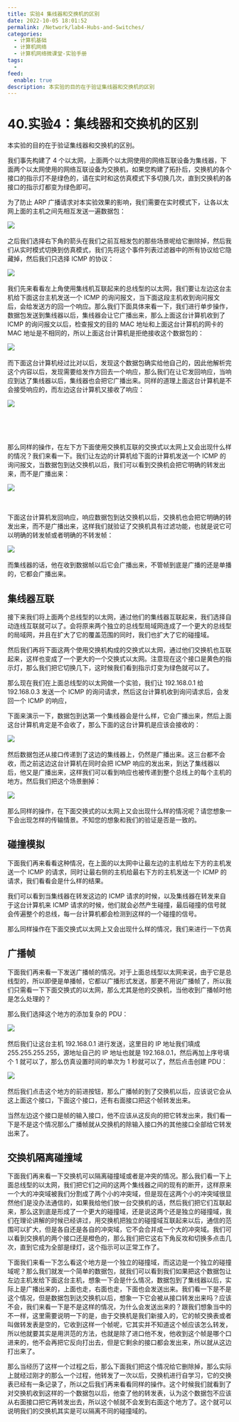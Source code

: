 ```yaml
---
title: 实验4 集线器和交换机的区别
date: 2022-10-05 18:01:52
permalink: /Network/lab4-Hubs-and-Switches/
categories:
  - 计算机基础
  - 计算机网络
  - 计算机网络微课堂-实验手册
tags:
  - 
feed:
  enable: true
description: 本实验的目的在于验证集线器和交换机的区别
---
```



# 40.实验4：集线器和交换机的区别

本实验的目的在于验证集线器和交换机的区别。

<!-- more -->


我们事先构建了 4 个以太网，上面两个以太网使用的网络互联设备为集线器，下面两个以太网使用的网络互联设备为交换机，如果您构建了拓扑后，交换机的各个接口的指示灯不是绿色的，请在实时和这仿真模式下多切换几次，直到交换机的各接口的指示灯都变为绿色即可。

为了防止 ARP 广播请求对本实验效果的影响，我们需要在实时模式下，让各以太网上面的主机之间先相互发送一遍数据包：

​![](https://image.peterjxl.com/blog/image-20211227214410-xgpq3q7.png)​

之后我们选择右下角的箭头在我们之前互相发包的那些场景呢给它删除掉，然后我们从实时模式切换到仿真模式，我们先将这个事件列表过滤器中的所有协议给它隐藏掉，然后我们只选择 ICMP 的协议：

​![](https://image.peterjxl.com/blog/image-20211227210026-pphbc3f.png)​

我们先来看看左上角使用集线机互联起来的总线型的以太网，我们要让左边这台主机给下面这台主机发送一个 ICMP 的询问报文，当下面这段主机收到询问报文后，会给发送方的回一个响应。那么我们下面具体来看一下，我们进行单步操作，数据包发送到集线器以后，集线器会让它广播出来，那么上面这台计算机收到了 ICMP 的询问报文以后，检查报文的目的 MAC 地址和上面这台计算机的网卡的 MAC 地址是不相同的，所以上面这台计算机是拒绝接收这个数据包的：

​![](https://image.peterjxl.com/blog/image-20211227215925-ztn2bnv.png)​

而下面这台计算机经过比对以后，发现这个数据包确实给他自己的，因此他解析完这个内容以后，发现需要给发作方回去一个响应，那么我们在让它发回响应，当响应到达了集线器以后，集线器也会把它广播出来。同样的道理上面这台计算机是不会接受响应的，而左边这台计算机又接收了响应：

​![](https://image.peterjxl.com/blog/image-20211227215953-pcuyxf7.png)​

‍

‍

那么同样的操作，在左下方下面使用交换机互联的交换式以太网上又会出现什么样的情况？我们来看一下。我们让左边的计算机给下面的计算机发送一个 ICMP 的询问报文，当数据包到达交换机以后，我们可以看到交换机会把它明确的转发出来，而不是广播出来：

​![](https://image.peterjxl.com/blog/image-20211227220031-8n34f9c.png)​

‍

下面这台计算机发回响应，响应数据包到达交换机以后，交换机也会把它明确的转发出来，而不是广播出来，这样我们就验证了交换机具有过滤功能，也就是说它可以明确的转发帧或者明确的不转发帧：

​![](https://image.peterjxl.com/blog/image-20211227220042-a0nzcg7.png)​

而集线器的话，他在收到数据帧以后它会广播出来，不管帧到底是广播的还是单播的，它都会广播出来。

## 集线器互联

接下来我们将上面两个总线型的以太网，通过他们的集线器互联起来，我们选择自动连线互联就可以了。会将原来两个独立的总线型局域网连成了一个更大的总线型的局域网，并且在扩大了它的覆盖范围的同时，我们也扩大了它的碰撞域。

然后我们再将下面这两个使用交换机构成的交换式以太网，通过他们交换机也互联起来，这样也变成了一个更大的一个交换式以太网。注意现在这个接口是黄色的指示灯，那么我们把它切换几下，这时候我们看到指示灯变为绿色就可以了。

那么现在我们在上面总线型的以太网做一个实验，我们让 192.168.0.1 给 192.168.0.3 发送一个 ICMP 的询问请求，然后这台计算机收到询问请求后，会发回一个 ICMP 的响应，

下面来演示一下，数据包到达第一个集线器会是什么样，它会广播出来，然后上面这台计算机肯定是不会收了，那么下面的这台计算机是应该会接收的：

​![](https://image.peterjxl.com/blog/image-20211227220212-hgpwxbc.png)​

然后数据包还从接口传递到了这边的集线器上，仍然是广播出来。这三台都不会收，而之前这边这台计算机在同时会把 ICMP 响应的发出来，到达了集线器以后，他又是广播出来，这样我们可以看到响应也被传递到整个总线上的每个主机的地方。然后我们把这个场景删掉：

​![](https://image.peterjxl.com/blog/image-20211227220239-hyrkqe5.png)​

那么同样的操作，在下面交换式的以太网上又会出现什么样的情况呢？请您想象一下会出现怎样的传输情景。不知您的想象和我们的验证是否是一致的。

## 碰撞模拟

下面我们再来看看这种情况，在上面的以太网中让最左边的主机给左下方的主机发送一个 ICMP 的请求，同时让最右侧的主机给最右下方的主机发送一个 ICMP 的请求，我们看看会是什么样的结果。

我们可以看到当集线器在转发这边的 ICMP 请求的时候，以及集线器在转发来自于这台计算机来 ICMP 请求的时候，他们就会必然产生碰撞，最后碰撞的信号就会传遍整个的总线，每一台计算机都会检测到这样的一个碰撞的信号。

那么同样操作在下面交换式以太网上又会出现什么样的情况，我们来进行一下仿真

## 广播帧

下面我们再来看一下发送广播帧的情况。对于上面总线型以太网来说，由于它是总线型的，所以即便是单播帧，它都以广播形式发送，那更不用说广播帧了，所以我们只需看一下下面交换式的以太网，那么尤其是他的交换机，当他收到广播帧时他是怎么处理的？

那么我们选择这个地方的添加复杂的 PDU：

​![](https://image.peterjxl.com/blog/image-20211227220343-y1lrtml.png)​

然后我们让这台主机 192.168.0.1 进行发送，这里目的 IP 地址我们填成 255.255.255.255，源地址自己的 IP 地址也就是 192.168.0.1，然后再加上序号填个 1 就可以了，那么仿真设置时间的单次为 1 秒就可以了，然后点击创建 PDU：

​![](https://image.peterjxl.com/blog/image-20211227220414-kugsxit.png)​

然后我们点击这个地方的前进按钮，那么广播帧的到了交换机以后，应该说它会从这上面这个接口，下面这个接口，还有右面接口把这个帧转发出来。

当然左边这个接口是帧的输入接口，他不应该从这反向的把它转发出来，我们看一下是不是这个情况那么广播帧就从交换机的除输入接口外的其他接口全部给它转发出来了。

## 交换机隔离碰撞域

下面我们再来看一下交换机可以隔离碰撞域或者是冲突的情况。那么我们看一下上面总线型的以太网，我们把它们之间的这两个集线器之间的现有的断开，这样原来一个大的冲突域被我们分割成了两个小的冲突域，但是现在这两个小的冲突域很显然他们是没办法通信的，如果我给他们放一台交换机的话，然后我们把它们互联起来，那么这到底是形成了一个更大的碰撞域，还是说这两个还是独立的碰撞域，我们在理论讲解的时候已经讲过，用交换机把独立的碰撞域互联起来以后，通信的范围可以扩大，但是各自还是各自的冲突域，它不会合并成一个大的冲突域。我们可以看到交换机的两个接口还是橙色的，那么我们把它这右下角反攻和切换多点击几次，直到它成为全部是绿灯，这个指示可以正常工作了。

下面我们来看一下怎么看这个地方是一个独立的碰撞域，而这边是一个独立的碰撞域呢？那么我们就发一个简单的数据包，就我们可以看到我们如果把这个数据包让左边主机发给下面这台主机，想象一下会是什么情况，数据包到了集线器以后，实际上是广播出来的，上面也走，右面也走，下面也会发送出来。我们看一下是不是这个情况，但是数据包到达交换机以后，想象一下它会被从接口转发出来吗？应该不会，我们来看一下是不是这样的情况，为什么会发送出来的？跟我们想象当中的不一样，这里需要说明一下的是，由于交换机是我们新接入的，它的帧交换表或者叫做转发表是空的，它收到这样一个帧呢，它其实并不知道这个帧应该怎么转发，所以他就要其实是用洪范的方法，也就是除了进口他不发，他收到这个帧是哪个口进来的，他不会再把它反向打出去，但是它剩余的接口都会发出来，所以就从这边打出来了。

那么当经历了这样一个过程之后，那么下面我们把这个情况给它删除掉，那么实际上就经过刚才的那么一个过程，他转发了一次以后，交换机进行自学习，它的交换表已经有一条记录了，所以之后我们再来看看同样的操作。这个时候我们就看到了对交换机收到这样的一个数据包以后，他查了他的转发表，认为这个数据包不应该从右面接口把它再转发出去，所以这个帧就不会发到右面这个地方了。这个就可以说明我们的交换机其实是可以隔离不同的碰撞域的。
